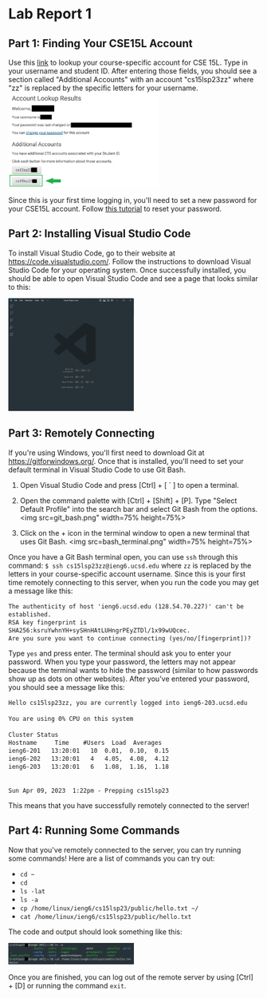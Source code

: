 # Lab Report 1

## Part 1: Finding Your CSE15L Account

Use this [link](https://sdacs.ucsd.edu/~icc/index.php) to lookup your course-specific account for CSE 15L. Type in your username and student ID. After entering those fields, you should see a section called "Additional Accounts" with an account "cs15lsp23zz" where "zz" is replaced by the specific letters for your username. 
<img src="account_lookup.png" width=60% height=60%>

Since this is your first time logging in, you'll need to set a new password for your CSE15L account. Follow [this tutorial](https://drive.google.com/file/d/17IDZn8Qq7Q0RkYMxdiIR0o6HJ3B5YqSW/view) to reset your password.


## Part 2: Installing Visual Studio Code

To install Visual Studio Code, go to their website at https://code.visualstudio.com/. Follow the instructions to download Visual Studio Code for your operating system.
Once successfully installed, you should be able to open Visual Studio Code and see a page that looks similar to this:

<img src="vscode_installed.png" width=50% height=50%>


## Part 3: Remotely Connecting

If you're using Windows, you'll first need to download Git at https://gitforwindows.org/. Once that is installed, you'll need to set your default terminal in Visual Studio Code to use Git Bash.

1. Open Visual Studio Code and press [Ctrl] + [ ` ] to open a terminal.

2. Open the command palette with [Ctrl] + [Shift] + [P]. Type "Select Default Profile" into the search bar and select Git Bash from the options.
<img src=git_bash.png" width=75% height=75%>

3. Click on the + icon in the terminal window to open a new terminal that uses Git Bash.
<img src=bash_terminal.png" width=75% height=75%>

Once you have a Git Bash terminal open, you can use `ssh` through this command:
`$ ssh cs15lsp23zz@ieng6.ucsd.edu` where `zz` is replaced by the letters in your course-specific account username.
Since this is your first time remotely connecting to this server, when you run the code you may get a message like this:
```
The authenticity of host 'ieng6.ucsd.edu (128.54.70.227)' can't be established.
RSA key fingerprint is SHA256:ksruYwhnYH+sySHnHAtLUHngrPEyZTDl/1x99wUQcec.
Are you sure you want to continue connecting (yes/no/[fingerprint])?
```

Type `yes` and press enter. The terminal should ask you to enter your password. When you type your password, the letters may not appear because the terminal wants to hide the password (similar to how passwords show up as dots on other websites). After you've entered your password, you should see a message like this:
```
Hello cs15lsp23zz, you are currently logged into ieng6-203.ucsd.edu

You are using 0% CPU on this system

Cluster Status 
Hostname     Time    #Users  Load  Averages  
ieng6-201   13:20:01   10  0.01,  0.10,  0.15
ieng6-202   13:20:01   4   4.05,  4.08,  4.12
ieng6-203   13:20:01   6   1.08,  1.16,  1.18

 
Sun Apr 09, 2023  1:22pm - Prepping cs15lsp23
```

This means that you have successfully remotely connected to the server!

## Part 4: Running Some Commands

Now that you've remotely connected to the server, you can try running some commands! Here are a list of commands you can try out:
* `cd ~`
* `cd`
* `ls -lat`
* `ls -a`
* `cp /home/linux/ieng6/cs15lsp23/public/hello.txt ~/`
* `cat /home/linux/ieng6/cs15lsp23/public/hello.txt`

The code and output should look something like this:

<img src="https://github.com/tdalen/cse15l-lab-reports/blob/main/example_code.png?raw=true" width=50% height=50%>

Once you are finished, you can log out of the remote server by using [Ctrl] + [D] or running the command `exit`.
